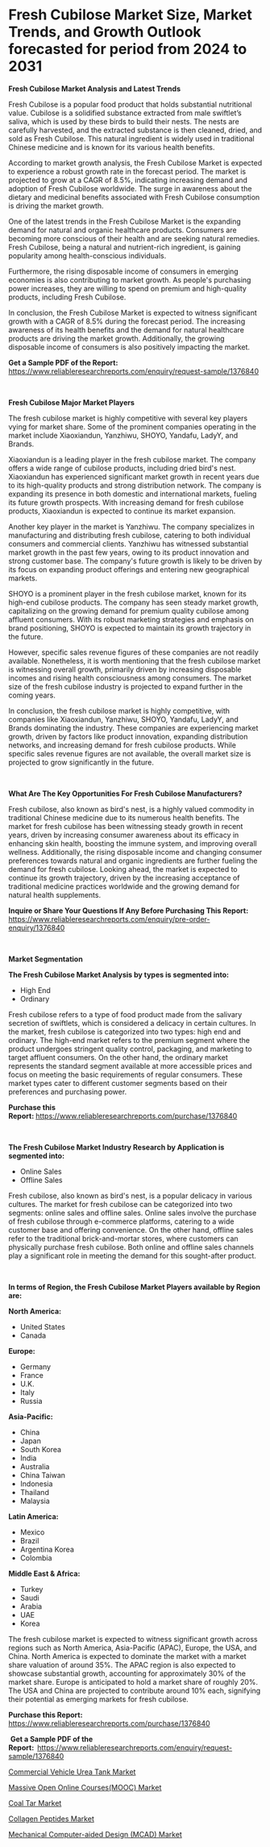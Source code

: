 <p><h1>Fresh Cubilose Market Size, Market Trends, and Growth Outlook forecasted for period from 2024 to 2031</h1></p><p><strong>Fresh Cubilose Market Analysis and Latest Trends</strong></p>
<p><p>Fresh Cubilose is a popular food product that holds substantial nutritional value. Cubilose is a solidified substance extracted from male swiftlet’s saliva, which is used by these birds to build their nests. The nests are carefully harvested, and the extracted substance is then cleaned, dried, and sold as Fresh Cubilose. This natural ingredient is widely used in traditional Chinese medicine and is known for its various health benefits.</p><p>According to market growth analysis, the Fresh Cubilose Market is expected to experience a robust growth rate in the forecast period. The market is projected to grow at a CAGR of 8.5%, indicating increasing demand and adoption of Fresh Cubilose worldwide. The surge in awareness about the dietary and medicinal benefits associated with Fresh Cubilose consumption is driving the market growth.</p><p>One of the latest trends in the Fresh Cubilose Market is the expanding demand for natural and organic healthcare products. Consumers are becoming more conscious of their health and are seeking natural remedies. Fresh Cubilose, being a natural and nutrient-rich ingredient, is gaining popularity among health-conscious individuals.</p><p>Furthermore, the rising disposable income of consumers in emerging economies is also contributing to market growth. As people's purchasing power increases, they are willing to spend on premium and high-quality products, including Fresh Cubilose.</p><p>In conclusion, the Fresh Cubilose Market is expected to witness significant growth with a CAGR of 8.5% during the forecast period. The increasing awareness of its health benefits and the demand for natural healthcare products are driving the market growth. Additionally, the growing disposable income of consumers is also positively impacting the market.</p></p>
<p><strong>Get a Sample PDF of the Report:&nbsp;</strong> <a href="https://www.reliableresearchreports.com/enquiry/request-sample/1376840">https://www.reliableresearchreports.com/enquiry/request-sample/1376840</a></p>
<p>&nbsp;</p>
<p><strong>Fresh Cubilose Major Market Players</strong></p>
<p><p>The fresh cubilose market is highly competitive with several key players vying for market share. Some of the prominent companies operating in the market include Xiaoxiandun, Yanzhiwu, SHOYO, Yandafu, LadyY, and Brands.</p><p>Xiaoxiandun is a leading player in the fresh cubilose market. The company offers a wide range of cubilose products, including dried bird's nest. Xiaoxiandun has experienced significant market growth in recent years due to its high-quality products and strong distribution network. The company is expanding its presence in both domestic and international markets, fueling its future growth prospects. With increasing demand for fresh cubilose products, Xiaoxiandun is expected to continue its market expansion.</p><p>Another key player in the market is Yanzhiwu. The company specializes in manufacturing and distributing fresh cubilose, catering to both individual consumers and commercial clients. Yanzhiwu has witnessed substantial market growth in the past few years, owing to its product innovation and strong customer base. The company's future growth is likely to be driven by its focus on expanding product offerings and entering new geographical markets.</p><p>SHOYO is a prominent player in the fresh cubilose market, known for its high-end cubilose products. The company has seen steady market growth, capitalizing on the growing demand for premium quality cubilose among affluent consumers. With its robust marketing strategies and emphasis on brand positioning, SHOYO is expected to maintain its growth trajectory in the future.</p><p>However, specific sales revenue figures of these companies are not readily available. Nonetheless, it is worth mentioning that the fresh cubilose market is witnessing overall growth, primarily driven by increasing disposable incomes and rising health consciousness among consumers. The market size of the fresh cubilose industry is projected to expand further in the coming years.</p><p>In conclusion, the fresh cubilose market is highly competitive, with companies like Xiaoxiandun, Yanzhiwu, SHOYO, Yandafu, LadyY, and Brands dominating the industry. These companies are experiencing market growth, driven by factors like product innovation, expanding distribution networks, and increasing demand for fresh cubilose products. While specific sales revenue figures are not available, the overall market size is projected to grow significantly in the future.</p></p>
<p>&nbsp;</p>
<p><strong>What Are The Key Opportunities For Fresh Cubilose Manufacturers?</strong></p>
<p><p>Fresh cubilose, also known as bird's nest, is a highly valued commodity in traditional Chinese medicine due to its numerous health benefits. The market for fresh cubilose has been witnessing steady growth in recent years, driven by increasing consumer awareness about its efficacy in enhancing skin health, boosting the immune system, and improving overall wellness. Additionally, the rising disposable income and changing consumer preferences towards natural and organic ingredients are further fueling the demand for fresh cubilose. Looking ahead, the market is expected to continue its growth trajectory, driven by the increasing acceptance of traditional medicine practices worldwide and the growing demand for natural health supplements.</p></p>
<p><strong>Inquire or Share Your Questions If Any Before Purchasing This Report:</strong> <a href="https://www.reliableresearchreports.com/enquiry/pre-order-enquiry/1376840">https://www.reliableresearchreports.com/enquiry/pre-order-enquiry/1376840</a></p>
<p>&nbsp;</p>
<p><strong>Market Segmentation</strong></p>
<p><strong>The Fresh Cubilose Market Analysis by types is segmented into:</strong></p>
<p><ul><li>High End</li><li>Ordinary</li></ul></p>
<p><p>Fresh cubilose refers to a type of food product made from the salivary secretion of swiftlets, which is considered a delicacy in certain cultures. In the market, fresh cubilose is categorized into two types: high end and ordinary. The high-end market refers to the premium segment where the product undergoes stringent quality control, packaging, and marketing to target affluent consumers. On the other hand, the ordinary market represents the standard segment available at more accessible prices and focus on meeting the basic requirements of regular consumers. These market types cater to different customer segments based on their preferences and purchasing power.</p></p>
<p><strong>Purchase this Report:&nbsp;</strong><a href="https://www.reliableresearchreports.com/purchase/1376840">https://www.reliableresearchreports.com/purchase/1376840</a></p>
<p>&nbsp;</p>
<p><strong>The Fresh Cubilose Market Industry Research by Application is segmented into:</strong></p>
<p><ul><li>Online Sales</li><li>Offline Sales</li></ul></p>
<p><p>Fresh cubilose, also known as bird's nest, is a popular delicacy in various cultures. The market for fresh cubilose can be categorized into two segments: online sales and offline sales. Online sales involve the purchase of fresh cubilose through e-commerce platforms, catering to a wide customer base and offering convenience. On the other hand, offline sales refer to the traditional brick-and-mortar stores, where customers can physically purchase fresh cubilose. Both online and offline sales channels play a significant role in meeting the demand for this sought-after product.</p></p>
<p>&nbsp;</p>
<p><strong>In terms of Region, the Fresh Cubilose Market Players available by Region are:</strong></p>
<p>
    <p> <strong> North America: </strong>
        <ul>
            <li>United States</li>
            <li>Canada</li>
        </ul>
        </p> 
    <p> <strong> Europe: </strong>
        <ul>
            <li>Germany</li>
            <li>France</li>
            <li>U.K.</li>
            <li>Italy</li>
            <li>Russia</li>
        </ul>
        </p> 
    <p> <strong> Asia-Pacific: </strong>
        <ul>
            <li>China</li>
            <li>Japan</li>
            <li>South Korea</li>
            <li>India</li>
            <li>Australia</li>
            <li>China Taiwan</li>
            <li>Indonesia</li>
            <li>Thailand</li>
            <li>Malaysia</li>
        </ul>
        </p> 
    <p> <strong> Latin America: </strong>
        <ul>
            <li>Mexico</li>
            <li>Brazil</li>
            <li>Argentina Korea</li>
            <li>Colombia</li>
        </ul>
        </p> 
    <p> <strong> Middle East & Africa: </strong>
        <ul>
            <li>Turkey</li>
            <li>Saudi</li>
            <li>Arabia</li>
            <li>UAE</li>
            <li>Korea</li>
        </ul>
    </p>
    </p>
<p><p>The fresh cubilose market is expected to witness significant growth across regions such as North America, Asia-Pacific (APAC), Europe, the USA, and China. North America is expected to dominate the market with a market share valuation of around 35%. The APAC region is also expected to showcase substantial growth, accounting for approximately 30% of the market share. Europe is anticipated to hold a market share of roughly 20%. The USA and China are projected to contribute around 10% each, signifying their potential as emerging markets for fresh cubilose.</p></p>
<p><strong>Purchase this Report: </strong><a href="https://www.reliableresearchreports.com/purchase/1376840">https://www.reliableresearchreports.com/purchase/1376840</a></p>
<p>&nbsp;<strong>Get a Sample PDF of the Report:&nbsp;&nbsp;</strong><a href="https://www.reliableresearchreports.com/enquiry/request-sample/1376840">https://www.reliableresearchreports.com/enquiry/request-sample/1376840</a></p>
<p><strong></strong></p>
<p><p><a href="https://medium.com/@marielong2006/commercial-vehicle-urea-tank-market-trends-and-market-analysis-forecasted-for-period-2024-2031-7e91a9943c8a">Commercial Vehicle Urea Tank Market</a></p><p><a href="https://github.com/aashishrp/Market-Research-Report-List-2/blob/main/massive-open-online-coursesmooc-market.md">Massive Open Online Courses(MOOC) Market</a></p><p><a href="https://medium.com/@kathyburton10/coal-tar-market-research-report-its-history-and-forecast-2024-to-2031-0a55b641d44f">Coal Tar Market</a></p><p><a href="https://medium.com/@kathyburton10/collagen-peptides-market-analysis-and-sze-forecasted-for-period-from-2024-to-2031-1aaf2d9f4817">Collagen Peptides Market</a></p><p><a href="https://github.com/aashishrp02/Market-Research-Report-List-2/blob/main/mechanical-computer-aided-design-mcad-market.md">Mechanical Computer-aided Design (MCAD) Market</a></p></p>